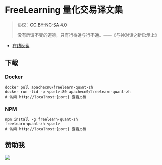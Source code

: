 # FreeLearning 量化交易译文集

> 协议：[CC BY-NC-SA 4.0](http://creativecommons.org/licenses/by-nc-sa/4.0/)
> 
> 没有所谓不变的道德，只有行得通与行不通。——《与神对话之新启示上》

* [在线阅读](https://flq.flygon.net)

## 下载

### Docker

```
docker pull apachecn0/freelearn-quant-zh
docker run -tid -p <port>:80 apachecn0/freelearn-quant-zh
# 访问 http://localhost:{port} 查看文档
```

### NPM

```
npm install -g freelearn-quant-zh
freelearn-quant-zh <port>
# 访问 http://localhost:{port} 查看文档
```

## 赞助我

![](https://img-blog.csdnimg.cn/20200112005920729.png)
